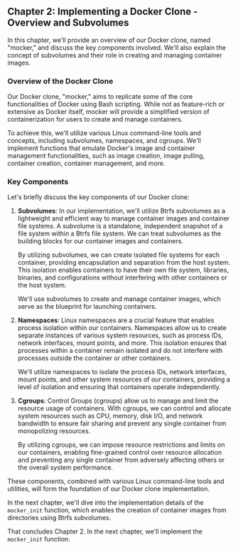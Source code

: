 ## Chapter 2: Implementing a Docker Clone - Overview and Subvolumes

In this chapter, we'll provide an overview of our Docker clone, named "mocker," and discuss the key components involved. We'll also explain the concept of subvolumes and their role in creating and managing container images.

### Overview of the Docker Clone

Our Docker clone, "mocker," aims to replicate some of the core functionalities of Docker using Bash scripting. While not as feature-rich or extensive as Docker itself, mocker will provide a simplified version of containerization for users to create and manage containers.

To achieve this, we'll utilize various Linux command-line tools and concepts, including subvolumes, namespaces, and cgroups. We'll implement functions that emulate Docker's image and container management functionalities, such as image creation, image pulling, container creation, container management, and more.

### Key Components

Let's briefly discuss the key components of our Docker clone:

1. **Subvolumes**: In our implementation, we'll utilize Btrfs subvolumes as a lightweight and efficient way to manage container images and container file systems. A subvolume is a standalone, independent snapshot of a file system within a Btrfs file system. We can treat subvolumes as the building blocks for our container images and containers.

   By utilizing subvolumes, we can create isolated file systems for each container, providing encapsulation and separation from the host system. This isolation enables containers to have their own file system, libraries, binaries, and configurations without interfering with other containers or the host system.

   We'll use subvolumes to create and manage container images, which serve as the blueprint for launching containers.

2. **Namespaces**: Linux namespaces are a crucial feature that enables process isolation within our containers. Namespaces allow us to create separate instances of various system resources, such as process IDs, network interfaces, mount points, and more. This isolation ensures that processes within a container remain isolated and do not interfere with processes outside the container or other containers.

   We'll utilize namespaces to isolate the process IDs, network interfaces, mount points, and other system resources of our containers, providing a level of isolation and ensuring that containers operate independently.

3. **Cgroups**: Control Groups (cgroups) allow us to manage and limit the resource usage of containers. With cgroups, we can control and allocate system resources such as CPU, memory, disk I/O, and network bandwidth to ensure fair sharing and prevent any single container from monopolizing resources.

   By utilizing cgroups, we can impose resource restrictions and limits on our containers, enabling fine-grained control over resource allocation and preventing any single container from adversely affecting others or the overall system performance.

These components, combined with various Linux command-line tools and utilities, will form the foundation of our Docker clone implementation.

In the next chapter, we'll dive into the implementation details of the `mocker_init` function, which enables the creation of container images from directories using Btrfs subvolumes.

That concludes Chapter 2. In the next chapter, we'll implement the `mocker_init` function.
